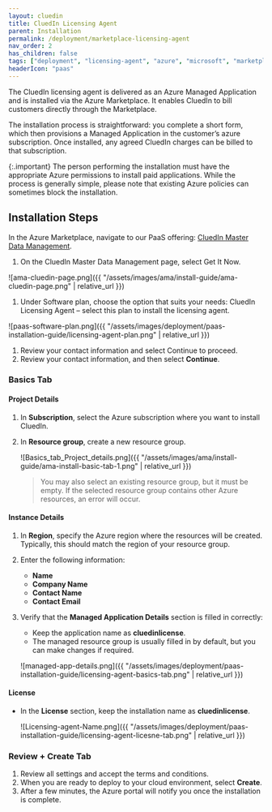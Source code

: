 ```yaml
---
layout: cluedin
title: CluedIn Licensing Agent
parent: Installation
permalink: /deployment/marketplace-licensing-agent
nav_order: 2
has_children: false
tags: ["deployment", "licensing-agent", "azure", "microsoft", "marketplace", "azure-marketplace"]
headerIcon: "paas"
---
```


The CluedIn licensing agent is delivered as an Azure Managed Application and is installed via the Azure Marketplace. It enables CluedIn to bill customers directly through the Marketplace.

The installation process is straightforward: you complete a short form, which then provisions a Managed Application in the customer’s azure subscription. Once installed, any agreed CluedIn charges can be billed to that subscription.

{:.important}
The person performing the installation must have the appropriate Azure permissions to install paid applications. While the process is generally simple, please note that existing Azure policies can sometimes block the installation.

## Installation Steps
In the Azure Marketplace, navigate to our PaaS offering:     [CluedIn Master Data Management](https://azuremarketplace.microsoft.com/en-us/marketplace/apps/cluedin.azure_cluedin?tab=Overview).

1. On the CluedIn Master Data Management page, select Get It Now.

  ![ama-cluedin-page.png]({{ "/assets/images/ama/install-guide/ama-cluedin-page.png" | relative_url }})

1. Under Software plan, choose the option that suits your needs:
    CluedIn Licensing Agent – select this plan to install the licensing agent.

  ![paas-software-plan.png]({{ "/assets/images/deployment/paas-installation-guide/licensing-agent-plan.png" | relative_url }})

1. Review your contact information and select Continue to proceed.
1. Review your contact information, and then select **Continue**.

### Basics Tab
#### Project Details

1. In **Subscription**, select the Azure subscription where you want to install CluedIn.
2. In **Resource group**, create a new resource group.

   ![Basics_tab_Project_details.png]({{ "/assets/images/ama/install-guide/ama-install-basic-tab-1.png" | relative_url }})

   > You may also select an existing resource group, but it must be empty. If the selected resource group contains other Azure resources, an error will occur.

#### Instance Details

1. In **Region**, specify the Azure region where the resources will be created. Typically, this should match the region of your resource group.
2. Enter the following information:

   * **Name**
   * **Company Name**
   * **Contact Name**
   * **Contact Email**
3. Verify that the **Managed Application Details** section is filled in correctly:

   * Keep the application name as **cluedinlicense**.
   * The managed resource group is usually filled in by default, but you can make changes if required.

   ![managed-app-details.png]({{ "/assets/images/deployment/paas-installation-guide/licensing-agent-basics-tab.png" | relative_url }})

#### License

* In the **License** section, keep the installation name as **cluedinlicense**.

  ![Licensing-agent-Name.png]({{ "/assets/images/deployment/paas-installation-guide/licensing-agent-licesne-tab.png" | relative_url }})

### Review + Create Tab

1. Review all settings and accept the terms and conditions.
2. When you are ready to deploy to your cloud environment, select **Create**.
3. After a few minutes, the Azure portal will notify you once the installation is complete.
